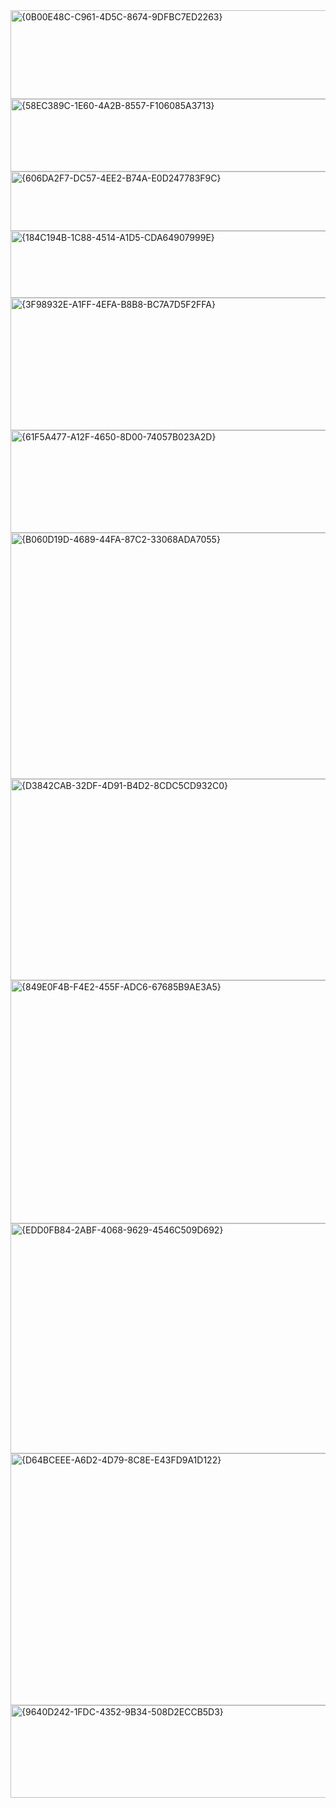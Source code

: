 <img width="749" height="142" alt="{0B00E48C-C961-4D5C-8674-9DFBC7ED2263}" src="https://github.com/user-attachments/assets/5cb1c826-5f6b-4077-9a34-6303b9d8f80d" />
<img width="826" height="116" alt="{58EC389C-1E60-4A2B-8557-F106085A3713}" src="https://github.com/user-attachments/assets/48964d7a-7b4a-457a-8d59-71091a1f087e" />
<img width="1013" height="95" alt="{606DA2F7-DC57-4EE2-B74A-E0D247783F9C}" src="https://github.com/user-attachments/assets/23971298-dddf-4d82-bf90-3338dc84e76e" />
<img width="1067" height="107" alt="{184C194B-1C88-4514-A1D5-CDA64907999E}" src="https://github.com/user-attachments/assets/adb824fd-5032-4d98-a40f-8731acc8507f" />
<img width="875" height="212" alt="{3F98932E-A1FF-4EFA-B8B8-BC7A7D5F2FFA}" src="https://github.com/user-attachments/assets/41aaba62-d9a2-4582-b0c2-fb351b270fcb" />
<img width="1099" height="164" alt="{61F5A477-A12F-4650-8D00-74057B023A2D}" src="https://github.com/user-attachments/assets/e712f6ee-970f-44fb-9cac-182571c0e4be" />


<img width="876" height="394" alt="{B060D19D-4689-44FA-87C2-33068ADA7055}" src="https://github.com/user-attachments/assets/6c0054d5-81dc-4cea-8239-b40fcc0e9ed2" />
<img width="926" height="322" alt="{D3842CAB-32DF-4D91-B4D2-8CDC5CD932C0}" src="https://github.com/user-attachments/assets/71aca295-430a-41e7-a57e-6dc083780811" />
<img width="943" height="389" alt="{849E0F4B-F4E2-455F-ADC6-67685B9AE3A5}" src="https://github.com/user-attachments/assets/df227e9e-f8b8-4a77-89cc-00204e8421f6" />
<img width="902" height="368" alt="{EDD0FB84-2ABF-4068-9629-4546C509D692}" src="https://github.com/user-attachments/assets/b8501cc2-68fb-4ff2-8382-176c391a53cc" />
<img width="918" height="403" alt="{D64BCEEE-A6D2-4D79-8C8E-E43FD9A1D122}" src="https://github.com/user-attachments/assets/e3dcb130-577c-43b4-80ad-6be7a0f923d3" />
<img width="958" height="148" alt="{9640D242-1FDC-4352-9B34-508D2ECCB5D3}" src="https://github.com/user-attachments/assets/5bde9970-2b77-44af-a627-2f87700d7073" />








